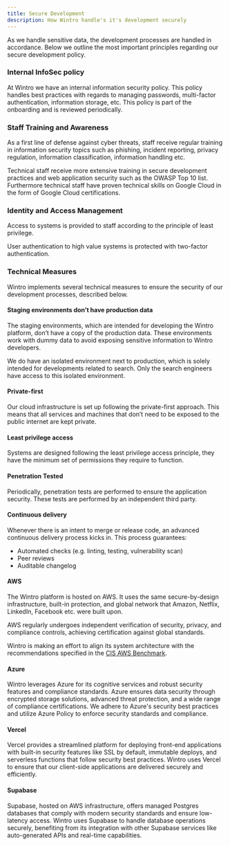 ```yaml
---
title: Secure Development
description: How Wintro handle's it's development securely
---
```


As we handle sensitive data, the development processes are handled in accordance. Below we outline the most important principles regarding our secure development policy.

### Internal InfoSec policy

At Wintro we have an internal information security policy. This policy handles best practices with regards to managing passwords, multi-factor authentication, information storage, etc. This policy is part of the onboarding and is reviewed periodically.

### Staff Training and Awareness

As a first line of defense against cyber threats, staff receive regular training in information security topics such as phishing, incident reporting, privacy regulation, information classification, information handling etc.

Technical staff receive more extensive training in secure development practices and web application security such as the OWASP Top 10 list. Furthermore technical staff have proven technical skills on Google Cloud in the form of Google Cloud certifications.

### Identity and Access Management

Access to systems is provided to staff according to the principle of least privilege.

User authentication to high value systems is protected with two-factor authentication.

### Technical Measures

Wintro implements several technical measures to ensure the security of our development processes, described below.

#### Staging environments don’t have production data

The staging environments, which are intended for developing the Wintro platform, don’t have a copy of the production data. These environments work with dummy data to avoid exposing sensitive information to Wintro developers.

We do have an isolated environment next to production, which is solely intended for developments related to search. Only the search engineers have access to this isolated environment.

#### Private-first

Our cloud infrastructure is set up following the private-first approach. This means that all services and machines that don’t need to be exposed to the public internet are kept private.

#### Least privilege access

Systems are designed following the least privilege access principle, they have the minimum set of permissions they require to function.

#### Penetration Tested

Periodically, penetration tests are performed to ensure the application security. These tests are performed by an independent third party.

#### Continuous delivery

Whenever there is an intent to merge or release code, an advanced continuous delivery process kicks in. This process guarantees:

*   Automated checks (e.g. linting, testing, vulnerability scan)
*   Peer reviews
*   Auditable changelog

#### AWS

The Wintro platform is hosted on AWS. It uses the same secure-by-design infrastructure, built-in protection, and global network that Amazon, Netflix, LinkedIn, Facebook etc. were built upon.

AWS regularly undergoes independent verification of security, privacy, and compliance controls, achieving certification against global standards.

Wintro is making an effort to align its system architecture with the recommendations specified in the [CIS AWS Benchmark](https://www.cisecurity.org/benchmark/amazon_web_services).

#### Azure

Wintro leverages Azure for its cognitive services and robust security features and compliance standards. Azure ensures data security through encrypted storage solutions, advanced threat protection, and a wide range of compliance certifications. We adhere to Azure's security best practices and utilize Azure Policy to enforce security standards and compliance.

#### Vercel

Vercel provides a streamlined platform for deploying front-end applications with built-in security features like SSL by default, immutable deploys, and serverless functions that follow security best practices. Wintro uses Vercel to ensure that our client-side applications are delivered securely and efficiently.

#### Supabase

Supabase, hosted on AWS infrastructure, offers managed Postgres databases that comply with modern security standards and ensure low-latency access. Wintro uses Supabase to handle database operations securely, benefiting from its integration with other Supabase services like auto-generated APIs and real-time capabilities.
